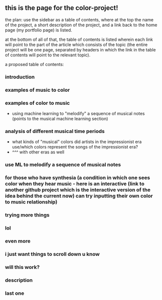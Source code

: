 ## this is the page for the color-project!

the plan: use the sidebar as a table of contents, where at the top the name of the project, a short description of the project, and a link back to the home page (my portfolio page) is listed. 

at the bottom of all of that, the table of contents is listed wherein each link will point to the part of the article which consists of the topic (the entire project will be one page, separated by headers in which the link in the table of contents will point to the relevant topic).

a proposed table of contents:

### introduction

### examples of music to color

### examples of color to music
  - using machine learning to "melodify" a sequence of musical notes (points to the musical machine learning section)

### analysis of different musical time periods
  - what kinds of "musical" colors did artists in the impressionist era use/which colors represent the songs of the impressionist era?
  - ^^^ with other eras as well
  
### use ML to melodify a sequence of musical notes

### for those who have synthesia (a condition in which one sees color when they hear music - here is an interactive (link to another github project which is the interactive version of the idea behind the current now) can try inputting their own color to music relationship)

### trying more things

### lol

### even more

### i just want things to scroll down u know

### will this work?

### description

### last one
